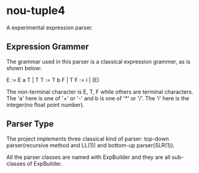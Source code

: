 nou-tuple4
==========

A experimental expression parser.

## Expression Grammer

The grammar used in this parser is a classical expression grammer, as is shown below:

  E := E a T | T
  T := T b F | T
  F := i | (E)

The non-terminal character is E, T, F while others are terminal characters. The 'a' here is one of '+' or '-' and b is one of '*' or '/'. The 'i' here is the integer(no float point number).

## Parser Type

The project implements three classical kind of parser: top-down parser(recursive method and LL(1)) and bottom-up parser(SLR(1)).

All the parser classes are named with ExpBuilder and they are all sub-classes of ExpBuilder.
